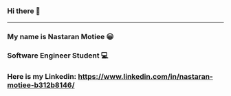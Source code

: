 ### Hi there 👋
---
### My name is Nastaran Motiee :grinning:
### Software Engineer Student 💻
### Here is my Linkedin: https://www.linkedin.com/in/nastaran-motiee-b312b8146/
<!--
**nnastaran83/nnastaran83** is a ✨ _special_ ✨ repository because its `README.md` (this file) appears on your GitHub profile.

Here are some ideas to get you started:

- 🔭 I’m currently working on ...
- 🌱 I’m currently learning ...
- 👯 I’m looking to collaborate on ...
- 🤔 I’m looking for help with ...
- 💬 Ask me about ...
- 📫 How to reach me: ...
- 😄 Pronouns: ...
- ⚡ Fun fact: ...
-->

